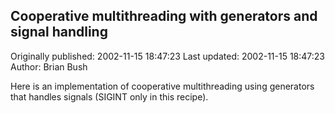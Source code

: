 ## Cooperative multithreading with generators and signal handling 
Originally published: 2002-11-15 18:47:23 
Last updated: 2002-11-15 18:47:23 
Author: Brian Bush 
 
Here is an implementation of cooperative multithreading using generators that handles signals (SIGINT only in this recipe).